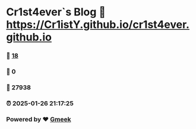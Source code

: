 # Cr1st4ever`s Blog :link: https://Cr1istY.github.io/cr1st4ever.github.io 
### :page_facing_up: [18](https://Cr1istY.github.io/cr1st4ever.github.io/tag.html) 
### :speech_balloon: 0 
### :hibiscus: 27938 
### :alarm_clock: 2025-01-26 21:17:25 
### Powered by :heart: [Gmeek](https://github.com/Meekdai/Gmeek)

